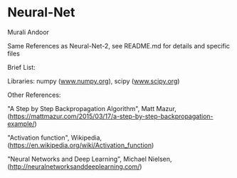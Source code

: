 # Neural-Net

Murali Andoor

Same References as Neural-Net-2, see README.md for details and specific files

Brief List:

Libraries: numpy (www.numpy.org), scipy (www.scipy.org)

Other References: 

"A Step by Step Backpropagation Algorithm", Matt Mazur, (https://mattmazur.com/2015/03/17/a-step-by-step-backpropagation-example/)

"Activation function", Wikipedia, (https://en.wikipedia.org/wiki/Activation_function)

"Neural Networks and Deep Learning", Michael Nielsen, (http://neuralnetworksanddeeplearning.com/)
